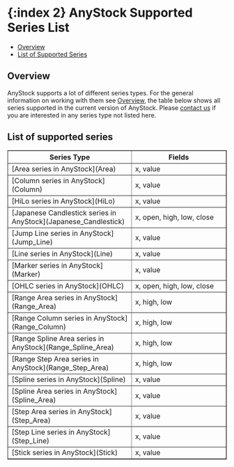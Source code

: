 {:index 2}
AnyStock Supported Series List
==========

* [Overview](#overview)
* [List of Supported Series](#list_of_supported_series)

## Overview

AnyStock supports a lot of different series types. For the general information on working with them see [Overview](Overview), the table below shows all series supported in the current version of AnyStock. Please [contact us](http://support.anychart.com/) if you are interested in any series type not listed here.

## List of supported series

<table width="750" border="1" class="dtTABLE">
<tbody><tr>
<th width="350"><b>Series Type</b></th>
<th width="350"><b>Fields</b></th>
</tr>
<tr>
<td>[Area series in AnyStock](Area)</td>
<td>x, value</td>
</tr>
<tr>
<td>[Column series in AnyStock](Column)</td>
<td>x, value</td>
</tr>
<tr>
<td>[HiLo series in AnyStock](HiLo)</td>
<td>x, value</td>
</tr>
<tr>
<td>[Japanese Candlestick series in AnyStock](Japanese_Candlestick)</td>
<td>x, open, high, low, close</td>
</tr>
<tr>
<td>[Jump Line series in AnyStock](Jump_Line)</td>
<td>x, value</td>
</tr>
<tr>
<td>[Line series in AnyStock](Line)</td>
<td>x, value</td>
</tr>
<tr>
<td>[Marker series in AnyStock](Marker)</td>
<td>x, value</td>
</tr>
<tr>
<td>[OHLC series in AnyStock](OHLC)</td>
<td>x, open, high, low, close</td>
</tr> 
<tr>
<td>[Range Area series in AnyStock](Range_Area)</td>
<td>x, high, low</td>
</tr>
<tr>
<td>[Range Column series in AnyStock](Range_Column)</td>
<td>x, high, low</td>
</tr>
<tr>
<td>[Range Spline Area series in AnyStock](Range_Spline_Area)</td>
<td>x, high, low</td>
</tr>
<tr>
<td>[Range Step Area series in AnyStock](Range_Step_Area)</td>
<td>x, high, low</td>
</tr>
<tr>
<td>[Spline series in AnyStock](Spline)</td>
<td>x, value</td>
</tr>
<tr>
<td>[Spline Area series in AnyStock](Spline_Area)</td>
<td>x, value</td>
</tr>
<tr>
<td>[Step Area series in AnyStock](Step_Area)</td>
<td>x, value</td>
</tr>
<tr>
<td>[Step Line series in AnyStock](Step_Line)</td>
<td>x, value</td>
</tr>
<tr>
<td>[Stick series in AnyStock](Stick)</td>
<td>x, value</td>
</tr>
</tbody></table>


